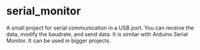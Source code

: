# serial_monitor

A small project for serial communication in a USB port. You can receive the data, modify the baudrate, and send data. It is similar with Arduino Serial Monitor. It can be used in bigger projects. 
